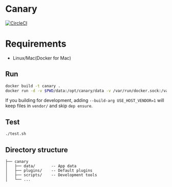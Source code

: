 # Canary

[![CircleCI](https://circleci.com/gh/TETRA2000/canary.svg?style=svg&circle-token=fb895ba698b6dd430d9b97a171a3184e9b02537e)](https://circleci.com/gh/TETRA2000/canary)

# Requirements

* Linux/Mac(Docker for Mac)

## Run

```bash
docker build -t canary .
docker run -d -v $PWD/data:/opt/canary/data -v /var/run/docker.sock:/var/run/docker.sock canary
```

If you building for development, adding `--build-arg USE_HOST_VENDOR=1` will keep files in `vendor/` and skip `dep ensure`.


## Test
```bash
./test.sh
```

## Directory structure

```
├── canary
│   ├── data/       -- App data
│   ├── plugins/    -- Default plugins
│   ├── scripts/    -- Development tools
│   └── ...
```
